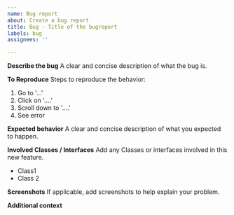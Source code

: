 ```yaml
---
name: Bug report
about: Create a bug report
title: Bug - Title of the bugreport
labels: bug
assignees: ''

---
```


**Describe the bug**
A clear and concise description of what the bug is.

**To Reproduce**
Steps to reproduce the behavior:
1. Go to '...'
2. Click on '....'
3. Scroll down to '....'
4. See error

**Expected behavior**
A clear and concise description of what you expected to happen.

**Involved Classes / Interfaces**
Add any Classes or interfaces involved in this new feature.
* Class1
* Class 2

**Screenshots**
If applicable, add screenshots to help explain your problem.

**Additional context**